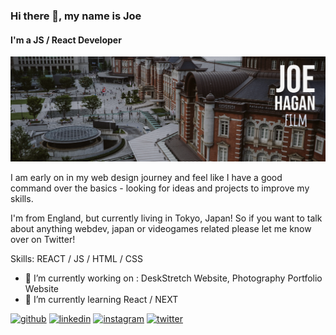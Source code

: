 ### Hi there 👋, my name is Joe
#### I'm a JS / React Developer
![I am a JS / React Developer](https://github.com/jhaganfilm/jhaganfilm/blob/main/jhf.png?raw=true)

I am early on in my web design journey and feel like I have a good command over the basics - looking for ideas and projects to improve my skills.

I'm from England, but currently living in Tokyo, Japan! So if you want to talk about anything webdev, japan or videogames related please let me know over on Twitter!

Skills: REACT / JS / HTML / CSS

- 🔭 I’m currently working on : DeskStretch Website, Photography Portfolio Website 
- 🌱 I’m currently learning React / NEXT 


[<img src='https://cdn.jsdelivr.net/npm/simple-icons@3.0.1/icons/github.svg' alt='github' height='40'>](https://github.com/josephhagancreative)  [<img src='https://cdn.jsdelivr.net/npm/simple-icons@3.0.1/icons/linkedin.svg' alt='linkedin' height='40'>](https://www.linkedin.com/in/josephhagancreative/)  [<img src='https://cdn.jsdelivr.net/npm/simple-icons@3.0.1/icons/instagram.svg' alt='instagram' height='40'>](https://www.instagram.com/joeejpn/)  [<img src='https://cdn.jsdelivr.net/npm/simple-icons@3.0.1/icons/twitter.svg' alt='twitter' height='40'>](https://twitter.com/ImJoee)  


